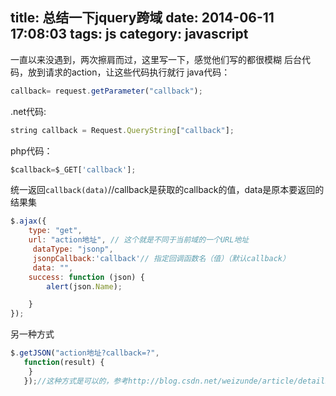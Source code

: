 title: 总结一下jquery跨域
date: 2014-06-11 17:08:03
tags: js
category: javascript
---
一直以来没遇到，两次擦肩而过，这里写一下，感觉他们写的都很模糊
后台代码，放到请求的action，让这些代码执行就行
java代码：
```javascript
callback= request.getParameter("callback");
```
.net代码:
```javascript
string callback = Request.QueryString["callback"];
```
php代码：
```javascript
$callback=$_GET['callback'];
```
统一返回`callback(data)`//callback是获取的callback的值，data是原本要返回的结果集
```javascript
$.ajax({
    type: "get",
    url: "action地址", // 这个就是不同于当前域的一个URL地址
     dataType: "jsonp",
     jsonpCallback:'callback'// 指定回调函数名（值）（默认callback）
     data: "",
    success: function (json) {
        alert(json.Name);

    }
});
```
另一种方式
```javascript
$.getJSON("action地址?callback=?",
   function(result) {
    }
   });//这种方式是可以的，参考http://blog.csdn.net/weizunde/article/details/25037079
```
